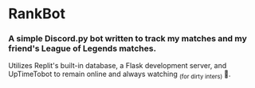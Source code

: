 # RankBot

### A simple Discord.py bot written to track my matches and my friend's League of Legends matches.

Utilizes Replit's built-in database, a Flask development server, and UpTimeTobot to remain online and always watching <sub> (for dirty inters) </sub> 👀.
